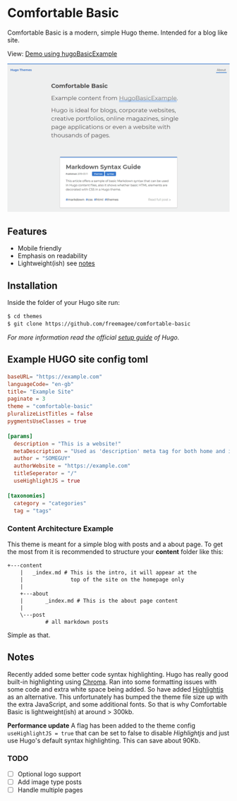 # Comfortable Basic

Comfortable Basic is a modern, simple Hugo theme. Intended for a blog like site.

View: [Demo using hugoBasicExample](https://freemagee.github.io/comfortable-basic/)

![Screenshot](https://github.com/freemagee/comfortable-basic/raw/master/images/screenshot.png)

## Features

- Mobile friendly
- Emphasis on readability
- Lightweight(ish) see [notes](#notes)

## Installation

Inside the folder of your Hugo site run:

```bash
$ cd themes
$ git clone https://github.com/freemagee/comfortable-basic
```

*For more information read the official [setup guide](https://gohugo.io/overview/installing/) of Hugo.*

## Example HUGO site config toml

```toml
baseURL= "https://example.com"
languageCode= "en-gb"
title= "Example Site"
paginate = 3
theme = "comfortable-basic"
pluralizeListTitles = false
pygmentsUseClasses = true

[params]
  description = "This is a website!"
  metaDescription = "Used as 'description' meta tag for both home and index pages. If not set, 'description' will be used instead"
  author = "SOMEGUY"
  authorWebsite = "https://example.com"
  titleSeperator = "/"
  useHighlightJS = true

[taxonomies]
  category = "categories"
  tag = "tags"
```

### Content Architecture Example

This theme is meant for a simple blog with posts and a about page. To get the most from it is recommended to structure your **content** folder like this:

```
+---content
    |   _index.md # This is the intro, it will appear at the
    |               top of the site on the homepage only
    |
    +---about
    |       _index.md # This is the about page content
    |
    \---post
            # all markdown posts
```

Simple as that.

## Notes

Recently added some better code syntax highlighting. Hugo has really good built-in highlighting using [Chroma](https://gohugo.io/content-management/syntax-highlighting/). Ran into some formatting issues with some code and extra white space being added. So have added [Highlightjs](https://highlightjs.org/) as an alternative. This unfortunately has bumped the theme file size up with the extra JavaScript, and some additional fonts. So that is why Comfortable Basic is lightweight(ish) at around > 300kb.

**Performance update**
A flag has been added to the theme config `useHighlightJS = true` that can be set to false to disable *Highlightjs* and just use Hugo's default syntax highlighting. This can save about 90Kb.

### TODO

- [ ] Optional logo support
- [ ] Add image type posts
- [ ] Handle multiple pages
